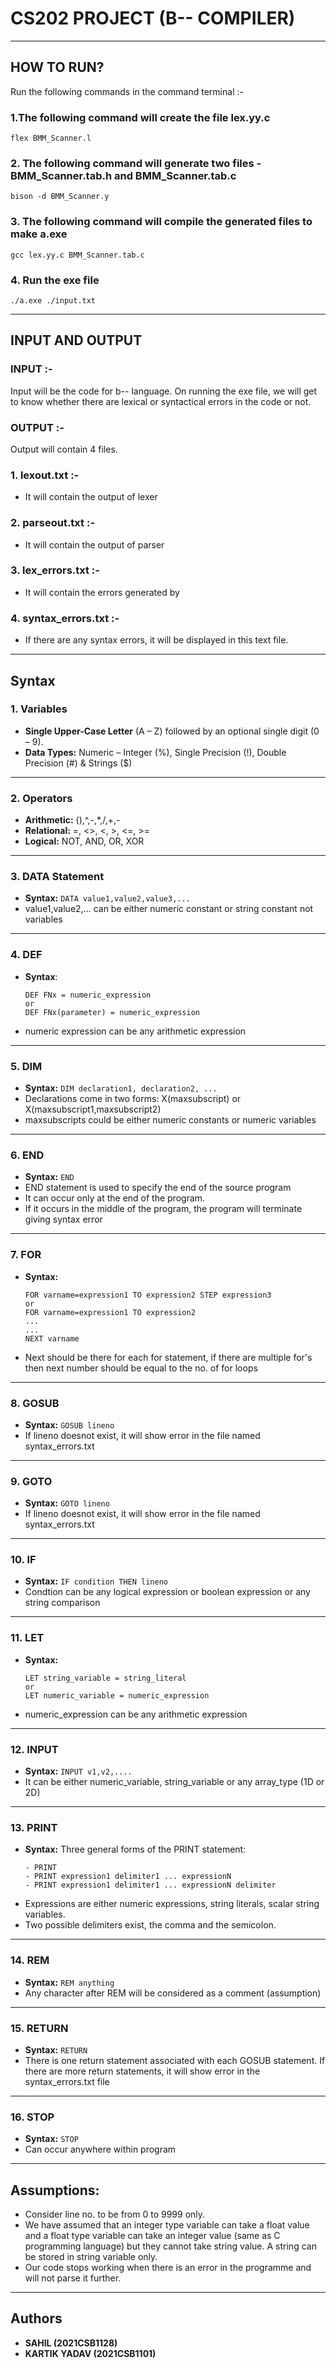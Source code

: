 # CS202 PROJECT (B-- COMPILER)
---
## HOW TO RUN?
Run the following commands in the command terminal :-
### 1.The following command will create the file lex.yy.c
```
flex BMM_Scanner.l
```

### 2. The following command will generate two files - BMM_Scanner.tab.h and BMM_Scanner.tab.c
```
bison -d BMM_Scanner.y
```
### 3. The following command will compile the generated files to make a.exe
```
gcc lex.yy.c BMM_Scanner.tab.c
```

### 4. Run the exe file
```
./a.exe ./input.txt
```
---
## INPUT AND OUTPUT

### INPUT :- 
Input will be the code for b-- language. On running the exe file, we will get to know whether there are lexical or syntactical errors in the code or not.
### OUTPUT :-
Output will contain 4 files.
### 1. lexout.txt :- 
- It will contain the output of lexer
### 2. parseout.txt :-
- It will contain the output of parser
### 3. lex_errors.txt :-
- It will contain the errors generated by 
### 4. syntax_errors.txt :-
- If there are any syntax errors, it will be displayed in this text file.
---

## Syntax
### 1. Variables
- **Single Upper-Case Letter** (A – Z) followed by an optional single digit (0 – 9).
- **Data Types:** Numeric – Integer (%), Single Precision (!), Double Precision (#) & Strings ($)
---

### 2. Operators
- **Arithmetic:** (),^,-,*,/,+,-
- **Relational:** =, <>, <, >, <=, >=
- **Logical:**  NOT, AND, OR, XOR
---

### 3. DATA Statement
- **Syntax:** ```DATA value1,value2,value3,...```
- value1,value2,... can be either numeric constant or string constant not variables
---

### 4. DEF
- **Syntax**: 
    ```
    DEF FNx = numeric_expression 
    or 
    DEF FNx(parameter) = numeric_expression
    ```
- numeric expression can be any arithmetic expression
---

### 5. DIM
- **Syntax:** ```DIM declaration1, declaration2, ...```
- Declarations come in two forms: X(maxsubscript) or X(maxsubscript1,maxsubscript2)
- maxsubscripts could be either numeric constants or numeric variables
---

### 6. END
- **Syntax:** ```END```
- END statement is used to specify the end of the source program
- It can occur only at the end of the program.
- If it occurs in the middle of the program, the program will terminate giving syntax error
---

### 7. FOR
- **Syntax:**
    ```
    FOR varname=expression1 TO expression2 STEP expression3 
    or 
    FOR varname=expression1 TO expression2
    ...
    ...
    NEXT varname
    ```
- Next should be there for each for statement, if there are multiple for's then next number should be equal to the no. of for loops
---

### 8. GOSUB
- **Syntax:** ```GOSUB lineno```
- If lineno doesnot exist, it will show error in the file named syntax_errors.txt
---

### 9. GOTO
- **Syntax:** ```GOTO lineno```
- If lineno doesnot exist, it will show error in the file named syntax_errors.txt
---

### 10. IF
- **Syntax:** ```IF condition THEN lineno```
- Condtion can be any logical expression or boolean expression or any string comparison
---

### 11. LET
- **Syntax:** 
    ```
    LET string_variable = string_literal 
    or 
    LET numeric_variable = numeric_expression
    ```
- numeric_expression can be any arithmetic expression
---

### 12. INPUT
- **Syntax:** ```INPUT v1,v2,....```
- It can be either numeric_variable, string_variable or any array_type (1D or 2D)
---

### 13. PRINT
- **Syntax:** Three general forms of the PRINT
statement:
    ```
  - PRINT
  - PRINT expression1 delimiter1 ... expressionN
  - PRINT expression1 delimiter1 ... expressionN delimiter
    ```
 - Expressions are either numeric expressions, string literals, scalar string variables.
 - Two possible delimiters exist, the comma and the semicolon.
---

### 14. REM
- **Syntax:** ```REM anything```
- Any character after REM will be considered as a comment (assumption)
---

### 15. RETURN
- **Syntax:** ```RETURN```
- There is one return statement associated with each GOSUB statement. If there are more return statements, it will show error in the syntax_errors.txt file
---

### 16. STOP
- **Syntax:** ```STOP```
- Can occur anywhere within program
---

## Assumptions: 
- Consider line no. to be from 0 to 9999 only.
- We have assumed that an integer type variable can take a float value and a float type variable can take an integer value (same as C programming language) but they cannot take string value. A string can be stored in string variable only.
- Our code stops working when there is an error in the programme and will not parse it further.

---

## Authors
- **SAHIL (2021CSB1128)**
- **KARTIK YADAV (2021CSB1101)**



